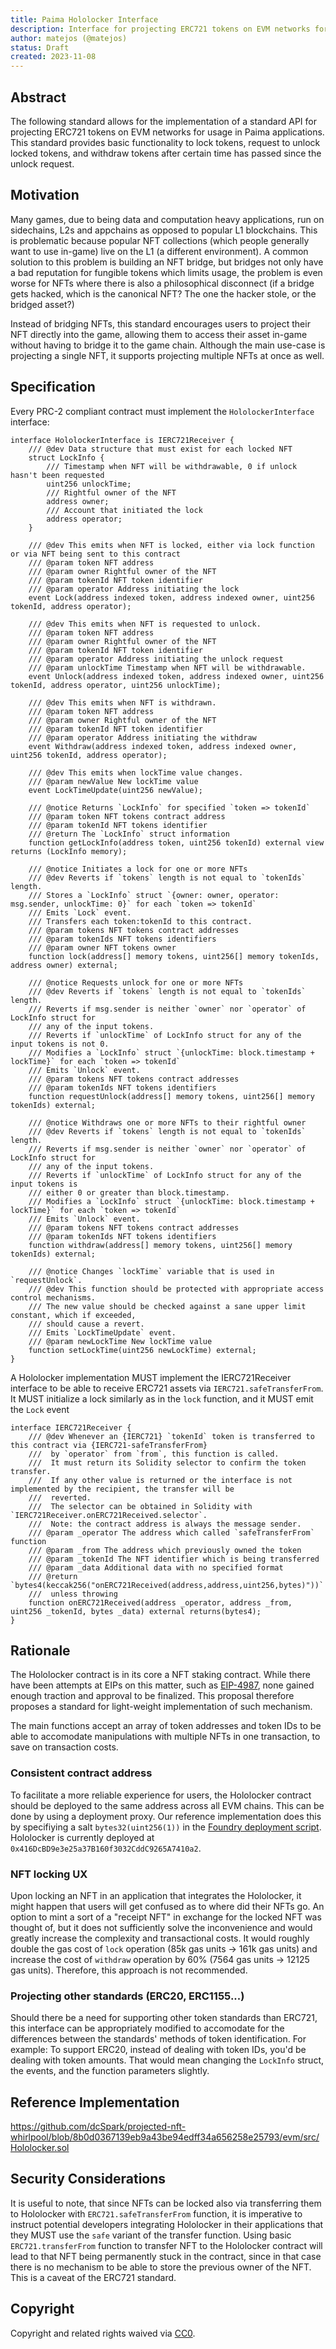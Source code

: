 ```yaml
---
title: Paima Hololocker Interface
description: Interface for projecting ERC721 tokens on EVM networks for usage in Paima
author: matejos (@matejos)
status: Draft
created: 2023-11-08
---
```


## Abstract

The following standard allows for the implementation of a standard API for projecting ERC721 tokens on EVM networks for usage in Paima applications. This standard provides basic functionality to lock tokens, request to unlock locked tokens, and withdraw tokens after certain time has passed since the unlock request.

## Motivation

Many games, due to being data and computation heavy applications, run on sidechains, L2s and appchains as opposed to popular L1 blockchains. This is problematic because popular NFT collections (which people generally want to use in-game) live on the L1 (a different environment). A common solution to this problem is building an NFT bridge, but bridges not only have a bad reputation for fungible tokens which limits usage, the problem is even worse for NFTs where there is also a philosophical disconnect (if a bridge gets hacked, which is the canonical NFT? The one the hacker stole, or the bridged asset?)

Instead of bridging NFTs, this standard encourages users to project their NFT directly into the game, allowing them to access their asset in-game without having to bridge it to the game chain. Although the main use-case is projecting a single NFT, it supports projecting multiple NFTs at once as well.

## Specification

Every PRC-2 compliant contract must implement the `HololockerInterface` interface:

```solidity
interface HololockerInterface is IERC721Receiver {
    /// @dev Data structure that must exist for each locked NFT
    struct LockInfo {
        /// Timestamp when NFT will be withdrawable, 0 if unlock hasn't been requested
        uint256 unlockTime;
        /// Rightful owner of the NFT
        address owner;
        /// Account that initiated the lock
        address operator;
    }

    /// @dev This emits when NFT is locked, either via lock function or via NFT being sent to this contract
    /// @param token NFT address
    /// @param owner Rightful owner of the NFT
    /// @param tokenId NFT token identifier
    /// @param operator Address initiating the lock
    event Lock(address indexed token, address indexed owner, uint256 tokenId, address operator);

    /// @dev This emits when NFT is requested to unlock.
    /// @param token NFT address
    /// @param owner Rightful owner of the NFT
    /// @param tokenId NFT token identifier
    /// @param operator Address initiating the unlock request
    /// @param unlockTime Timestamp when NFT will be withdrawable.
    event Unlock(address indexed token, address indexed owner, uint256 tokenId, address operator, uint256 unlockTime);

    /// @dev This emits when NFT is withdrawn.
    /// @param token NFT address
    /// @param owner Rightful owner of the NFT
    /// @param tokenId NFT token identifier
    /// @param operator Address initiating the withdraw
    event Withdraw(address indexed token, address indexed owner, uint256 tokenId, address operator);

    /// @dev This emits when lockTime value changes.
    /// @param newValue New lockTime value
    event LockTimeUpdate(uint256 newValue);

    /// @notice Returns `LockInfo` for specified `token => tokenId`
    /// @param token NFT tokens contract address
    /// @param tokenId NFT tokens identifier
    /// @return The `LockInfo` struct information
    function getLockInfo(address token, uint256 tokenId) external view returns (LockInfo memory);

    /// @notice Initiates a lock for one or more NFTs
    /// @dev Reverts if `tokens` length is not equal to `tokenIds` length.
    /// Stores a `LockInfo` struct `{owner: owner, operator: msg.sender, unlockTime: 0}` for each `token => tokenId`
    /// Emits `Lock` event.
    /// Transfers each token:tokenId to this contract.
    /// @param tokens NFT tokens contract addresses
    /// @param tokenIds NFT tokens identifiers
    /// @param owner NFT tokens owner
    function lock(address[] memory tokens, uint256[] memory tokenIds, address owner) external;

    /// @notice Requests unlock for one or more NFTs
    /// @dev Reverts if `tokens` length is not equal to `tokenIds` length.
    /// Reverts if msg.sender is neither `owner` nor `operator` of LockInfo struct for
    /// any of the input tokens.
    /// Reverts if `unlockTime` of LockInfo struct for any of the input tokens is not 0.
    /// Modifies a `LockInfo` struct `{unlockTime: block.timestamp + lockTime}` for each `token => tokenId`
    /// Emits `Unlock` event.
    /// @param tokens NFT tokens contract addresses
    /// @param tokenIds NFT tokens identifiers
    function requestUnlock(address[] memory tokens, uint256[] memory tokenIds) external;

    /// @notice Withdraws one or more NFTs to their rightful owner
    /// @dev Reverts if `tokens` length is not equal to `tokenIds` length.
    /// Reverts if msg.sender is neither `owner` nor `operator` of LockInfo struct for
    /// any of the input tokens.
    /// Reverts if `unlockTime` of LockInfo struct for any of the input tokens is
    /// either 0 or greater than block.timestamp.
    /// Modifies a `LockInfo` struct `{unlockTime: block.timestamp + lockTime}` for each `token => tokenId`
    /// Emits `Unlock` event.
    /// @param tokens NFT tokens contract addresses
    /// @param tokenIds NFT tokens identifiers
    function withdraw(address[] memory tokens, uint256[] memory tokenIds) external;

    /// @notice Changes `lockTime` variable that is used in `requestUnlock`.
    /// @dev This function should be protected with appropriate access control mechanisms.
    /// The new value should be checked against a sane upper limit constant, which if exceeded,
    /// should cause a revert.
    /// Emits `LockTimeUpdate` event.
    /// @param newLockTime New lockTime value
    function setLockTime(uint256 newLockTime) external;
}
```

A Hololocker implementation MUST implement the IERC721Receiver interface to be able to receive ERC721 assets via `IERC721.safeTransferFrom`.
It MUST initialize a lock similarly as in the `lock` function, and it MUST emit the `Lock` event

```solidity
interface IERC721Receiver {
    /// @dev Whenever an {IERC721} `tokenId` token is transferred to this contract via {IERC721-safeTransferFrom}
    ///  by `operator` from `from`, this function is called.
    ///  It must return its Solidity selector to confirm the token transfer.
    ///  If any other value is returned or the interface is not implemented by the recipient, the transfer will be
    ///  reverted.
    ///  The selector can be obtained in Solidity with `IERC721Receiver.onERC721Received.selector`.
    ///  Note: the contract address is always the message sender.
    /// @param _operator The address which called `safeTransferFrom` function
    /// @param _from The address which previously owned the token
    /// @param _tokenId The NFT identifier which is being transferred
    /// @param _data Additional data with no specified format
    /// @return `bytes4(keccak256("onERC721Received(address,address,uint256,bytes)"))`
    ///  unless throwing
    function onERC721Received(address _operator, address _from, uint256 _tokenId, bytes _data) external returns(bytes4);
}
```

## Rationale

The Hololocker contract is in its core a NFT staking contract. While there have been attempts at EIPs on this matter, such as [EIP-4987](https://eips.ethereum.org/EIPS/eip-4987), none gained enough traction and approval to be finalized.
This proposal therefore proposes a standard for light-weight implementation of such mechanism.

The main functions accept an array of token addresses and token IDs to be able to accomodate manipulations with multiple NFTs in one transaction, to save on transaction costs.

### Consistent contract address

To facilitate a more reliable experience for users, the Hololocker contract should be deployed to the same address across all EVM chains. This can be done by using a deployment proxy. Our reference implementation does this by specifiying a salt `bytes32(uint256(1))` in the [Foundry deployment script](https://github.com/dcSpark/projected-nft-whirlpool/blob/8b0d0367139eb9a43be94edff34a656258e25793/evm/script/Deploy.s.sol).  
Hololocker is currently deployed at `0x416DcBD9e3e25a37B160f3032CddC9265A7410a2`.

### NFT locking UX

Upon locking an NFT in an application that integrates the Hololocker, it might happen that users will get confused as to where did their NFTs go. An option to mint a sort of a "receipt NFT" in exchange for the locked NFT was thought of, but it does not sufficiently solve the inconvenience and would greatly increase the complexity and transactional costs. It would roughly double the gas cost of `lock` operation (85k gas units -> 161k gas units) and increase the cost of `withdraw` operation by 60% (7564 gas units -> 12125 gas units). Therefore, this approach is not recommended.

### Projecting other standards (ERC20, ERC1155...)

Should there be a need for supporting other token standards than ERC721, this interface can be appropriately modified to accomodate for the differences between the standards' methods of token identification. For example: To support ERC20, instead of dealing with token IDs, you'd be dealing with token amounts. That would mean changing the `LockInfo` struct, the events, and the function parameters slightly.

## Reference Implementation

https://github.com/dcSpark/projected-nft-whirlpool/blob/8b0d0367139eb9a43be94edff34a656258e25793/evm/src/Hololocker.sol

## Security Considerations

It is useful to note, that since NFTs can be locked also via transferring them to Hololocker with `ERC721.safeTransferFrom` function, it is imperative to instruct potential developers integrating Hololocker in their applications that they MUST use the `safe` variant of the transfer function. Using basic `ERC721.transferFrom` function to transfer NFT to the Hololocker contract will lead to that NFT being permanently stuck in the contract, since in that case there is no mechanism to be able to store the previous owner of the NFT. This is a caveat of the ERC721 standard.

## Copyright

Copyright and related rights waived via [CC0](../LICENSE.md).
